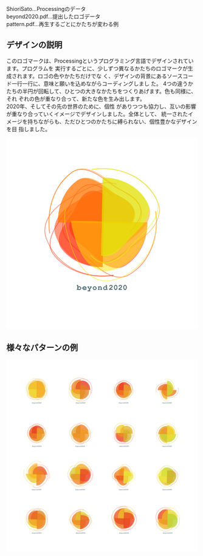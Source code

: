 ShioriSato...Processingのデータ<br>
beyond2020.pdf...提出したロゴデータ<br>
pattern.pdf...再生するごとにかたちが変わる例

## デザインの説明
このロゴマークは、Processingというプログラミング言語でデザインされています。プログラムを 実行するごとに、少しずつ異なるかたちのロゴマークが生成されます。ロゴの色やかたちだけでな く、デザインの背景にあるソースコード一行一行に、意味と願いを込めながらコーディングしまし た。 4つの違うかたちの半円が回転して、ひとつの大きなかたちをつくりあげます。色も同様に、それ ぞれの色が重なり合って、新たな色を生み出します。<br>
2020年、そしてその先の世界のために、個性 がありつつも協力し、互いの影響が重なり合っていくイメージでデザインしました。全体として、 統一されたイメージを持ちながらも、ただひとつのかたちに縛られない、個性豊かなデザインを目 指しました。


![Alt Text](https://github.com/Beyond2020/AlgorithmicLogotype/blob/master/ShioriSato/ShioriSato.jpg)

## 様々なパターンの例
![Alt Text](https://github.com/Beyond2020/AlgorithmicLogotype/blob/master/ShioriSato/pattern.jpg)
